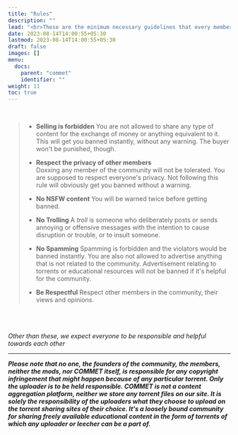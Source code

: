 ```yaml
---
title: "Rules"
description: ""
lead: "<br>These are the minimum necessary guidelines that every member in the community is expected to follow."
date: 2023-08-14T14:00:55+05:30
lastmod: 2023-08-14T14:00:55+05:30
draft: false 
images: []
menu:
  docs:
    parent: "commet"
    identifier: ""
weight: 11
toc: true
---
```

<br>
  
>- **Selling is forbidden**
>You are not allowed to share any type of content for the exchange of money or anything equivalent to it. This will get you banned instantly, without any warning. The buyer won't be punished, though.
>
>- **Respect the privacy of other members**  
>Doxxing any member of the community will not be tolerated. You are supposed to respect everyone's privacy. Not following this rule will obviously get you banned without a warning.
>
>- **No NSFW content**
>You will be warned twice before getting banned.
>
>- **No Trolling**
>A *troll* is someone who deliberately posts or sends annoying or offensive messages with the intention to cause disruption or trouble, or to insult someone.
>
>- **No Spamming**
>Spamming is forbidden and the violators would be banned instantly. You are also not allowed to advertise anything that is not related to the community. Advertisement relating to torrents or educational resources will not be banned if it's helpful for the community.
>
>- **Be Respectful**
>Respect other members in the community, their views and opinions.
>
<br><br><br>
*Other than these, we expect everyone to be responsible and helpful towards each other*

----

***Please note that no one, the founders of the community, the members, neither the mods, nor COMMET itself, is responsible for any copyright infringement that might happen because of any particular torrent. Only the uploader is to be held responsible. COMMET is not a content aggregation platform, neither we store any torrent files on our site. It is solely the responsibility of the uploaders what they choose to upload on the torrent sharing sites of their choice. It's a loosely bound community for sharing freely available educational content in the form of torrents of which any uploader or leecher can be a part of.***
